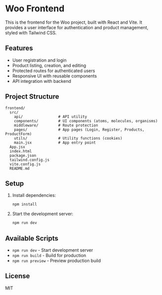 # Woo Frontend

This is the frontend for the Woo project, built with React and Vite. It provides a user interface for authentication and product management, styled with Tailwind CSS.

## Features
- User registration and login
- Product listing, creation, and editing
- Protected routes for authenticated users
- Responsive UI with reusable components
- API integration with backend

## Project Structure
```
frontend/
  src/
    api/                # API utility
    components/         # UI components (atoms, molecules, organisms)
    middleware/         # Route protection
    pages/              # App pages (Login, Register, Products, ProductForm)
    utils/              # Utility functions (cookies)
    main.jsx            # App entry point
  App.jsx
  index.html
  package.json
  tailwind.config.js
  vite.config.js
  README.md
```

## Setup
1. Install dependencies:
   ```bash
   npm install
   ```
2. Start the development server:
   ```bash
   npm run dev
   ```

## Available Scripts
- `npm run dev` - Start development server
- `npm run build` - Build for production
- `npm run preview` - Preview production build

## License
MIT
